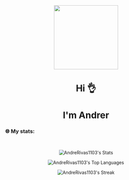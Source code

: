 <div align="center">
    <img src="https://media.giphy.com/media/kda3fxgeD0fZ0OjOYW/giphy.gif" width="200"/>
    <br>
    <h1>Hi 👌</h1>
    <h1>I'm Andrer</h2>
</div>

### 🌐 My stats: ###
<div align="center">
<br>
    
![AndreRivas1103's Stats](https://github-readme-stats.vercel.app/api?username=AndreRivas1103&theme=vue-dark&show_icons=true&hide_border=true&count_private=true)

![AndreRivas1103's Top Languages](https://github-readme-stats.vercel.app/api/top-langs/?username=AndreRivas1103&theme=vue-dark&show_icons=true&hide_border=true&layout=compact)

![AndreRivas1103's Streak](https://github-readme-streak-stats.herokuapp.com/?user=AndreRivas1103&theme=vue-dark&hide_border=true)
</div>
